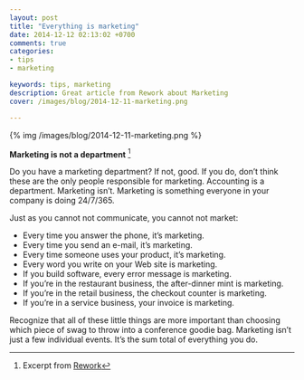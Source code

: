 ```yaml
---
layout: post
title: "Everything is marketing"
date: 2014-12-12 02:13:02 +0700
comments: true
categories: 
- tips
- marketing

keywords: tips, marketing
description: Great article from Rework about Marketing
cover: /images/blog/2014-12-11-marketing.png

---
```


{% img /images/blog/2014-12-11-marketing.png %}

**Marketing is not a department** [^1]

Do you have a marketing department? If not, good. If you do, don’t think these are the only people responsible for marketing. Accounting is a department. Marketing isn’t. Marketing is something everyone in your company is doing 24/7/365.

Just as you cannot not communicate, you cannot not market:

* Every time you answer the phone, it’s marketing.
* Every time you send an e-mail, it’s marketing.
* Every time someone uses your product, it’s marketing.
* Every word you write on your Web site is marketing.
* If you build software, every error message is marketing.
* If you’re in the restaurant business, the after-dinner mint is marketing.
* If you’re in the retail business, the checkout counter is marketing.
* If you’re in a service business, your invoice is marketing.

Recognize that all of these little things are more important than choosing which piece of swag to throw into a conference goodie bag. Marketing isn’t just a few individual events. It’s the sum total of everything you do.

[^1]: Excerpt from [Rework](http://37signals.com/rework/)